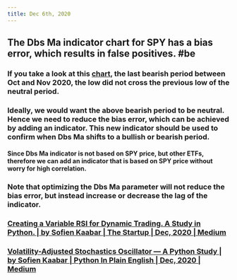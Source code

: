 ```yaml
---
title: Dec 6th, 2020
---
```


## The Dbs Ma indicator chart for SPY has a **bias** error, which results in false positives. #be
### If you take a look at this [chart](https://imgur.com/gallery/eINfP3z), the last bearish period between Oct and Nov 2020, the low did not cross the previous low of the neutral period.
### Ideally, we would want the above bearish period to be neutral. Hence we need to reduce the **bias** error, which can be achieved by adding an indicator. This new indicator should be used to confirm when Dbs Ma shifts to a bullish or bearish period.
#### Since Dbs Ma indicator is not based on SPY price, but other ETFs, therefore we can add an indicator that is based on SPY price without worry for high correlation.
### Note that optimizing the Dbs Ma parameter will not reduce the **bias** error, but instead increase or decrease the lag of the indicator.
### [Creating a Variable RSI for Dynamic Trading. A Study in Python. | by Sofien Kaabar | The Startup | Dec, 2020 | Medium](https://medium.com/swlh/creating-a-variable-rsi-for-dynamic-trading-a-study-in-python-2af3ff8eaf0c)
### [Volatility-Adjusted Stochastics Oscillator — A Python Study | by Sofien Kaabar | Python In Plain English | Dec, 2020 | Medium](https://medium.com/python-in-plain-english/volatility-adjusted-stochastics-oscillator-a-python-study-c9889f5fcd36)
